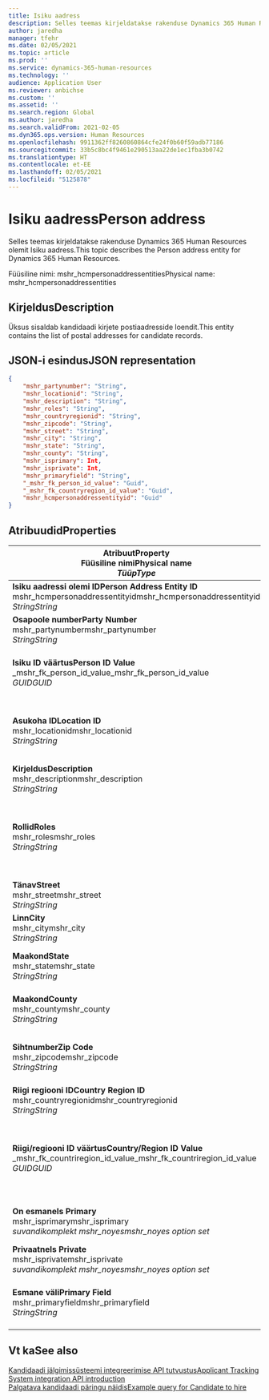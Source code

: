 ```yaml
---
title: Isiku aadress
description: Selles teemas kirjeldatakse rakenduse Dynamics 365 Human Resources olemit Isiku aadress.
author: jaredha
manager: tfehr
ms.date: 02/05/2021
ms.topic: article
ms.prod: ''
ms.service: dynamics-365-human-resources
ms.technology: ''
audience: Application User
ms.reviewer: anbichse
ms.custom: ''
ms.assetid: ''
ms.search.region: Global
ms.author: jaredha
ms.search.validFrom: 2021-02-05
ms.dyn365.ops.version: Human Resources
ms.openlocfilehash: 9911362ff8260860864cfe24f0b60f59adb77186
ms.sourcegitcommit: 33b5c8bc4f9461e290513aa22de1ec1fba3b0742
ms.translationtype: HT
ms.contentlocale: et-EE
ms.lasthandoff: 02/05/2021
ms.locfileid: "5125878"
---
```

# <a name="person-address"></a><span data-ttu-id="6a002-103">Isiku aadress</span><span class="sxs-lookup"><span data-stu-id="6a002-103">Person address</span></span>

<span data-ttu-id="6a002-104">Selles teemas kirjeldatakse rakenduse Dynamics 365 Human Resources olemit Isiku aadress.</span><span class="sxs-lookup"><span data-stu-id="6a002-104">This topic describes the Person address entity for Dynamics 365 Human Resources.</span></span>

<span data-ttu-id="6a002-105">Füüsiline nimi: mshr_hcmpersonaddressentities</span><span class="sxs-lookup"><span data-stu-id="6a002-105">Physical name: mshr_hcmpersonaddressentities</span></span>

## <a name="description"></a><span data-ttu-id="6a002-106">Kirjeldus</span><span class="sxs-lookup"><span data-stu-id="6a002-106">Description</span></span>

<span data-ttu-id="6a002-107">Üksus sisaldab kandidaadi kirjete postiaadresside loendit.</span><span class="sxs-lookup"><span data-stu-id="6a002-107">This entity contains the list of postal addresses for candidate records.</span></span>

## <a name="json-representation"></a><span data-ttu-id="6a002-108">JSON-i esindus</span><span class="sxs-lookup"><span data-stu-id="6a002-108">JSON representation</span></span>

```json
{
    "mshr_partynumber": "String",
    "mshr_locationid": "String",
    "mshr_description": "String",
    "mshr_roles": "String",
    "mshr_countryregionid": "String",
    "mshr_zipcode": "String",
    "mshr_street": "String",
    "mshr_city": "String",
    "mshr_state": "String",
    "mshr_county": "String",
    "mshr_isprimary": Int,
    "mshr_isprivate": Int,
    "mshr_primaryfield": "String",
    "_mshr_fk_person_id_value": "Guid",
    "_mshr_fk_countryregion_id_value": "Guid",
    "mshr_hcmpersonaddressentityid": "Guid"
}
```

## <a name="properties"></a><span data-ttu-id="6a002-109">Atribuudid</span><span class="sxs-lookup"><span data-stu-id="6a002-109">Properties</span></span>

| <span data-ttu-id="6a002-110">Atribuut</span><span class="sxs-lookup"><span data-stu-id="6a002-110">Property</span></span><br><span data-ttu-id="6a002-111">**Füüsiline nimi**</span><span class="sxs-lookup"><span data-stu-id="6a002-111">**Physical name**</span></span><br><span data-ttu-id="6a002-112">**_Tüüp_**</span><span class="sxs-lookup"><span data-stu-id="6a002-112">**_Type_**</span></span> | <span data-ttu-id="6a002-113">Kasuta</span><span class="sxs-lookup"><span data-stu-id="6a002-113">Use</span></span> | <span data-ttu-id="6a002-114">Kirjeldus</span><span class="sxs-lookup"><span data-stu-id="6a002-114">Description</span></span> |
| --- | --- | --- |
| <span data-ttu-id="6a002-115">**Isiku aadressi olemi ID**</span><span class="sxs-lookup"><span data-stu-id="6a002-115">**Person Address Entity ID**</span></span><br><span data-ttu-id="6a002-116">mshr_hcmpersonaddressentityid</span><span class="sxs-lookup"><span data-stu-id="6a002-116">mshr_hcmpersonaddressentityid</span></span><br><span data-ttu-id="6a002-117">*String*</span><span class="sxs-lookup"><span data-stu-id="6a002-117">*String*</span></span> | <span data-ttu-id="6a002-118">Kirjutuskaitstud</span><span class="sxs-lookup"><span data-stu-id="6a002-118">Read-only</span></span><br><span data-ttu-id="6a002-119">Nõutav</span><span class="sxs-lookup"><span data-stu-id="6a002-119">Required</span></span> | <span data-ttu-id="6a002-120">Olemi kirje süsteemi loodud kordumatu identifikaator.</span><span class="sxs-lookup"><span data-stu-id="6a002-120">System-generated unique identifier for the entity record.</span></span> |
| <span data-ttu-id="6a002-121">**Osapoole number**</span><span class="sxs-lookup"><span data-stu-id="6a002-121">**Party Number**</span></span><br><span data-ttu-id="6a002-122">mshr_partynumber</span><span class="sxs-lookup"><span data-stu-id="6a002-122">mshr_partynumber</span></span><br><span data-ttu-id="6a002-123">*String*</span><span class="sxs-lookup"><span data-stu-id="6a002-123">*String*</span></span> | <span data-ttu-id="6a002-124">Loe/kirjuta</span><span class="sxs-lookup"><span data-stu-id="6a002-124">Read/write</span></span><br><span data-ttu-id="6a002-125">Nõutav</span><span class="sxs-lookup"><span data-stu-id="6a002-125">Required</span></span> | <span data-ttu-id="6a002-126">Seotud osapoole (isiku) ID.</span><span class="sxs-lookup"><span data-stu-id="6a002-126">The ID of the associated party (person) record.</span></span> |
| <span data-ttu-id="6a002-127">**Isiku ID väärtus**</span><span class="sxs-lookup"><span data-stu-id="6a002-127">**Person ID Value**</span></span><br><span data-ttu-id="6a002-128">_mshr_fk_person_id_value</span><span class="sxs-lookup"><span data-stu-id="6a002-128">_mshr_fk_person_id_value</span></span><br><span data-ttu-id="6a002-129">*GUID*</span><span class="sxs-lookup"><span data-stu-id="6a002-129">*GUID*</span></span> | <span data-ttu-id="6a002-130">Kirjutuskaitstud</span><span class="sxs-lookup"><span data-stu-id="6a002-130">Read-only</span></span><br><span data-ttu-id="6a002-131">Nõutav</span><span class="sxs-lookup"><span data-stu-id="6a002-131">Required</span></span><br><span data-ttu-id="6a002-132">Võõrvõti: mshr_dirpersonentityid olemile mshr_dirpersonentity</span><span class="sxs-lookup"><span data-stu-id="6a002-132">Foreign key: mshr_dirpersonentityid of mshr_dirpersonentity</span></span> | <span data-ttu-id="6a002-133">Süsteemi loodud osapoole (isiku) olemi kirje kordumatu identifikaator.</span><span class="sxs-lookup"><span data-stu-id="6a002-133">The system-generated identifier of the party (person) entity record.</span></span> |
| <span data-ttu-id="6a002-134">**Asukoha ID**</span><span class="sxs-lookup"><span data-stu-id="6a002-134">**Location ID**</span></span><br><span data-ttu-id="6a002-135">mshr_locationid</span><span class="sxs-lookup"><span data-stu-id="6a002-135">mshr_locationid</span></span><br><span data-ttu-id="6a002-136">*String*</span><span class="sxs-lookup"><span data-stu-id="6a002-136">*String*</span></span> | <span data-ttu-id="6a002-137">Loe/kirjuta</span><span class="sxs-lookup"><span data-stu-id="6a002-137">Read/write</span></span><br><span data-ttu-id="6a002-138">Nõutav</span><span class="sxs-lookup"><span data-stu-id="6a002-138">Required</span></span> | <span data-ttu-id="6a002-139">Aadressikirje asukoha ID.</span><span class="sxs-lookup"><span data-stu-id="6a002-139">The location ID of the address record.</span></span> <span data-ttu-id="6a002-140">Seadistamine olemis mshr_logisticspostaladdresslocationcdsentity.</span><span class="sxs-lookup"><span data-stu-id="6a002-140">Set up in mshr_logisticspostaladdresslocationcdsentity entity.</span></span> |
| <span data-ttu-id="6a002-141">**Kirjeldus**</span><span class="sxs-lookup"><span data-stu-id="6a002-141">**Description**</span></span><br><span data-ttu-id="6a002-142">mshr_description</span><span class="sxs-lookup"><span data-stu-id="6a002-142">mshr_description</span></span><br><span data-ttu-id="6a002-143">*String*</span><span class="sxs-lookup"><span data-stu-id="6a002-143">*String*</span></span> | <span data-ttu-id="6a002-144">Loe/kirjuta</span><span class="sxs-lookup"><span data-stu-id="6a002-144">Read/write</span></span><br><span data-ttu-id="6a002-145">Nõutav</span><span class="sxs-lookup"><span data-stu-id="6a002-145">Required</span></span> | <span data-ttu-id="6a002-146">Kandidaadi aadressi kirjeldus.</span><span class="sxs-lookup"><span data-stu-id="6a002-146">A description of the candidate’s address.</span></span> |
| <span data-ttu-id="6a002-147">**Rollid**</span><span class="sxs-lookup"><span data-stu-id="6a002-147">**Roles**</span></span><br><span data-ttu-id="6a002-148">mshr_roles</span><span class="sxs-lookup"><span data-stu-id="6a002-148">mshr_roles</span></span><br><span data-ttu-id="6a002-149">*String*</span><span class="sxs-lookup"><span data-stu-id="6a002-149">*String*</span></span> | <span data-ttu-id="6a002-150">Loe/kirjuta</span><span class="sxs-lookup"><span data-stu-id="6a002-150">Read/write</span></span><br><span data-ttu-id="6a002-151">Nõutav</span><span class="sxs-lookup"><span data-stu-id="6a002-151">Required</span></span> | <span data-ttu-id="6a002-152">Aadressile määratud rollid.</span><span class="sxs-lookup"><span data-stu-id="6a002-152">The roles assigned for this address.</span></span> <span data-ttu-id="6a002-153">Määrata saab rohkem kui ühe rolli.</span><span class="sxs-lookup"><span data-stu-id="6a002-153">More than one role can be assigned.</span></span> <span data-ttu-id="6a002-154">Iga roll tuleb eraldada semikooloniga.</span><span class="sxs-lookup"><span data-stu-id="6a002-154">Each role should be separated by a semicolon.</span></span> <span data-ttu-id="6a002-155">Üksuses mshr_logisticslocationroleentity sisalduvad kehtivad väärtused.</span><span class="sxs-lookup"><span data-stu-id="6a002-155">Valid values contained in the mshr_logisticslocationroleentity entity.</span></span> |
| <span data-ttu-id="6a002-156">**Tänav**</span><span class="sxs-lookup"><span data-stu-id="6a002-156">**Street**</span></span><br><span data-ttu-id="6a002-157">mshr_street</span><span class="sxs-lookup"><span data-stu-id="6a002-157">mshr_street</span></span><br><span data-ttu-id="6a002-158">*String*</span><span class="sxs-lookup"><span data-stu-id="6a002-158">*String*</span></span> | <span data-ttu-id="6a002-159">Loe/kirjuta</span><span class="sxs-lookup"><span data-stu-id="6a002-159">Read/write</span></span><br><span data-ttu-id="6a002-160">Valikuline</span><span class="sxs-lookup"><span data-stu-id="6a002-160">Optional</span></span> | <span data-ttu-id="6a002-161">Majanumber.</span><span class="sxs-lookup"><span data-stu-id="6a002-161">The street number.</span></span> |
| <span data-ttu-id="6a002-162">**Linn**</span><span class="sxs-lookup"><span data-stu-id="6a002-162">**City**</span></span><br><span data-ttu-id="6a002-163">mshr_city</span><span class="sxs-lookup"><span data-stu-id="6a002-163">mshr_city</span></span><br><span data-ttu-id="6a002-164">*String*</span><span class="sxs-lookup"><span data-stu-id="6a002-164">*String*</span></span> | <span data-ttu-id="6a002-165">Loe/kirjuta</span><span class="sxs-lookup"><span data-stu-id="6a002-165">Read/write</span></span><br><span data-ttu-id="6a002-166">Valikuline</span><span class="sxs-lookup"><span data-stu-id="6a002-166">Optional</span></span> | <span data-ttu-id="6a002-167">Aadressi linn.</span><span class="sxs-lookup"><span data-stu-id="6a002-167">The city of the address.</span></span> <span data-ttu-id="6a002-168">Olemi mshr_logisticsaddresscityentity seadistamine.</span><span class="sxs-lookup"><span data-stu-id="6a002-168">Set up in mshr_logisticsaddresscityentity entity.</span></span> |
| <span data-ttu-id="6a002-169">**Maakond**</span><span class="sxs-lookup"><span data-stu-id="6a002-169">**State**</span></span><br><span data-ttu-id="6a002-170">mshr_state</span><span class="sxs-lookup"><span data-stu-id="6a002-170">mshr_state</span></span><br><span data-ttu-id="6a002-171">*String*</span><span class="sxs-lookup"><span data-stu-id="6a002-171">*String*</span></span> | <span data-ttu-id="6a002-172">Loe/kirjuta</span><span class="sxs-lookup"><span data-stu-id="6a002-172">Read/write</span></span><br><span data-ttu-id="6a002-173">Valikuline</span><span class="sxs-lookup"><span data-stu-id="6a002-173">Optional</span></span> | <span data-ttu-id="6a002-174">Aadressi maakond.</span><span class="sxs-lookup"><span data-stu-id="6a002-174">The state of the address.</span></span> <span data-ttu-id="6a002-175">Olemi mshr_logisticsaddressstateentity seadistamine.</span><span class="sxs-lookup"><span data-stu-id="6a002-175">Set up in mshr_logisticsaddressstateentity entity.</span></span> |
| <span data-ttu-id="6a002-176">**Maakond**</span><span class="sxs-lookup"><span data-stu-id="6a002-176">**County**</span></span><br><span data-ttu-id="6a002-177">mshr_county</span><span class="sxs-lookup"><span data-stu-id="6a002-177">mshr_county</span></span><br><span data-ttu-id="6a002-178">*String*</span><span class="sxs-lookup"><span data-stu-id="6a002-178">*String*</span></span> | <span data-ttu-id="6a002-179">Loe/kirjuta</span><span class="sxs-lookup"><span data-stu-id="6a002-179">Read/write</span></span><br><span data-ttu-id="6a002-180">Valikuline</span><span class="sxs-lookup"><span data-stu-id="6a002-180">Optional</span></span> | <span data-ttu-id="6a002-181">Aadressi maakond.</span><span class="sxs-lookup"><span data-stu-id="6a002-181">The county of the address.</span></span> <span data-ttu-id="6a002-182">Olemi mshr_logisticsaddresscountyentity seadistamine.</span><span class="sxs-lookup"><span data-stu-id="6a002-182">Set up in mshr_logisticsaddresscountyentity entity.</span></span> |
| <span data-ttu-id="6a002-183">**Sihtnumber**</span><span class="sxs-lookup"><span data-stu-id="6a002-183">**Zip Code**</span></span><br><span data-ttu-id="6a002-184">mshr_zipcode</span><span class="sxs-lookup"><span data-stu-id="6a002-184">mshr_zipcode</span></span><br><span data-ttu-id="6a002-185">*String*</span><span class="sxs-lookup"><span data-stu-id="6a002-185">*String*</span></span> | <span data-ttu-id="6a002-186">Loe/kirjuta</span><span class="sxs-lookup"><span data-stu-id="6a002-186">Read/write</span></span><br><span data-ttu-id="6a002-187">Valikuline</span><span class="sxs-lookup"><span data-stu-id="6a002-187">Optional</span></span> | <span data-ttu-id="6a002-188">Aadressi sihtnumber/postikood.</span><span class="sxs-lookup"><span data-stu-id="6a002-188">The zip/postal code of the address.</span></span> <span data-ttu-id="6a002-189">Olemi mshr_logisticsaddresspostalcodeentity seadistamine.</span><span class="sxs-lookup"><span data-stu-id="6a002-189">Set up in mshr_logisticsaddresspostalcodeentity entity.</span></span> |
| <span data-ttu-id="6a002-190">**Riigi regiooni ID**</span><span class="sxs-lookup"><span data-stu-id="6a002-190">**Country Region ID**</span></span><br><span data-ttu-id="6a002-191">mshr_countryregionid</span><span class="sxs-lookup"><span data-stu-id="6a002-191">mshr_countryregionid</span></span><br><span data-ttu-id="6a002-192">*String*</span><span class="sxs-lookup"><span data-stu-id="6a002-192">*String*</span></span> | <span data-ttu-id="6a002-193">Loe/kirjuta</span><span class="sxs-lookup"><span data-stu-id="6a002-193">Read/write</span></span><br><span data-ttu-id="6a002-194">Valikuline</span><span class="sxs-lookup"><span data-stu-id="6a002-194">Optional</span></span> | <span data-ttu-id="6a002-195">Aadressi riik või regioon.</span><span class="sxs-lookup"><span data-stu-id="6a002-195">The country or region of the address.</span></span> |
| <span data-ttu-id="6a002-196">**Riigi/regiooni ID väärtus**</span><span class="sxs-lookup"><span data-stu-id="6a002-196">**Country/Region ID Value**</span></span><br><span data-ttu-id="6a002-197">_mshr_fk_countriregion_id_value</span><span class="sxs-lookup"><span data-stu-id="6a002-197">_mshr_fk_countriregion_id_value</span></span><br><span data-ttu-id="6a002-198">*GUID*</span><span class="sxs-lookup"><span data-stu-id="6a002-198">*GUID*</span></span> | <span data-ttu-id="6a002-199">Kirjutuskaitstud</span><span class="sxs-lookup"><span data-stu-id="6a002-199">Read-only</span></span><br><span data-ttu-id="6a002-200">Valikuline</span><span class="sxs-lookup"><span data-stu-id="6a002-200">Optional</span></span><br><span data-ttu-id="6a002-201">Võõrvõti: mshr_logisticaddresscountryregionentityid olemist mshr_logisticsaddresscountryregionentity</span><span class="sxs-lookup"><span data-stu-id="6a002-201">Foreign key: mshr_logisticaddresscountryregionentityid of mshr_logisticsaddresscountryregionentity</span></span> | <span data-ttu-id="6a002-202">Süsteemi loodud aadressi riigi/regiooni ainuidentifikaator.</span><span class="sxs-lookup"><span data-stu-id="6a002-202">System-generated unique identifier of the country/region of the address.</span></span> |
| <span data-ttu-id="6a002-203">**On esmane**</span><span class="sxs-lookup"><span data-stu-id="6a002-203">**Is Primary**</span></span><br><span data-ttu-id="6a002-204">mshr_isprimary</span><span class="sxs-lookup"><span data-stu-id="6a002-204">mshr_isprimary</span></span><br><span data-ttu-id="6a002-205">*suvandikomplekt mshr_noyes*</span><span class="sxs-lookup"><span data-stu-id="6a002-205">*mshr_noyes option set*</span></span> | <span data-ttu-id="6a002-206">Loe/kirjuta</span><span class="sxs-lookup"><span data-stu-id="6a002-206">Read/write</span></span><br><span data-ttu-id="6a002-207">Nõutav</span><span class="sxs-lookup"><span data-stu-id="6a002-207">Required</span></span> | <span data-ttu-id="6a002-208">Näitab, kas see aadress on määratletud rolli isiku esmane aadress.</span><span class="sxs-lookup"><span data-stu-id="6a002-208">Identifies whether this address is the primary address for the person of the defined role.</span></span> |
| <span data-ttu-id="6a002-209">**Privaatne**</span><span class="sxs-lookup"><span data-stu-id="6a002-209">**Is Private**</span></span><br><span data-ttu-id="6a002-210">mshr_isprivate</span><span class="sxs-lookup"><span data-stu-id="6a002-210">mshr_isprivate</span></span><br><span data-ttu-id="6a002-211">*suvandikomplekt mshr_noyes*</span><span class="sxs-lookup"><span data-stu-id="6a002-211">*mshr_noyes option set*</span></span> | <span data-ttu-id="6a002-212">Loe/kirjuta</span><span class="sxs-lookup"><span data-stu-id="6a002-212">Read/write</span></span><br><span data-ttu-id="6a002-213">Nõutav</span><span class="sxs-lookup"><span data-stu-id="6a002-213">Required</span></span> | <span data-ttu-id="6a002-214">Näitab, kas see aadress on isiku privaatne aadress.</span><span class="sxs-lookup"><span data-stu-id="6a002-214">Identifies whether this address is a private address for the person.</span></span> |
| <span data-ttu-id="6a002-215">**Esmane väli**</span><span class="sxs-lookup"><span data-stu-id="6a002-215">**Primary Field**</span></span><br><span data-ttu-id="6a002-216">mshr_primaryfield</span><span class="sxs-lookup"><span data-stu-id="6a002-216">mshr_primaryfield</span></span><br><span data-ttu-id="6a002-217">*String*</span><span class="sxs-lookup"><span data-stu-id="6a002-217">*String*</span></span> | <span data-ttu-id="6a002-218">Kirjutuskaitstud</span><span class="sxs-lookup"><span data-stu-id="6a002-218">Read-only</span></span><br><span data-ttu-id="6a002-219">Nõutav</span><span class="sxs-lookup"><span data-stu-id="6a002-219">Required</span></span> | <span data-ttu-id="6a002-220">Väli, mida kasutatakse üksusekirje esmase ID-na.</span><span class="sxs-lookup"><span data-stu-id="6a002-220">Field used as a primary identifier of the entity record.</span></span> <span data-ttu-id="6a002-221">Osapoole numbri ja asukoha ID kombinatsioon.</span><span class="sxs-lookup"><span data-stu-id="6a002-221">Combination of party number and location ID.</span></span> |

## <a name="see-also"></a><span data-ttu-id="6a002-222">Vt ka</span><span class="sxs-lookup"><span data-stu-id="6a002-222">See also</span></span>

[<span data-ttu-id="6a002-223">Kandidaadi jälgimissüsteemi integreerimise API tutvustus</span><span class="sxs-lookup"><span data-stu-id="6a002-223">Applicant Tracking System integration API introduction</span></span>](hr-admin-integration-ats-api-introduction.md)<br>
[<span data-ttu-id="6a002-224">Palgatava kandidaadi päringu näidis</span><span class="sxs-lookup"><span data-stu-id="6a002-224">Example query for Candidate to hire</span></span>](hr-admin-integration-ats-api-candidate-to-hire-example-query.md)

